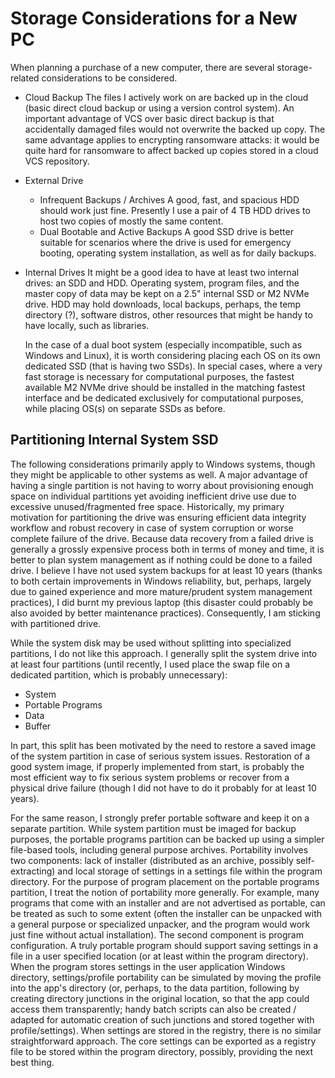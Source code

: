 # Storage Considerations for a New PC

When planning a purchase of a new computer, there are several storage-related considerations to be considered.
- Cloud Backup
   The files I actively work on are backed up in the cloud (basic direct cloud backup or using a version control system). An important advantage of VCS over basic direct backup is that accidentally damaged files would not overwrite the backed up copy. The same advantage applies to encrypting ransomware attacks: it would be quite hard for ransomware to affect backed up copies stored in a cloud VCS repository.
- External Drive
    -  Infrequent Backups / Archives
      A good, fast, and spacious HDD should work just fine. Presently I use a pair of 4 TB HDD drives to host two copies of mostly the same content.
    - Dual Bootable and Active Backups
      A good SSD drive is better suitable for scenarios where the drive is used for emergency booting, operating system installation, as well as for daily backups.
- Internal Drives
  It might be a good idea to have at least two internal drives: an SDD and HDD. Operating system, program files, and the master copy of data may be kept on a 2.5" internal SSD or M2 NVMe drive. HDD may hold downloads, local backups, perhaps, the temp directory (?), software distros, other resources that might be handy to have locally, such as libraries.
  
  In the case of a dual boot system (especially incompatible, such as Windows and Linux), it is worth considering placing each OS on its own dedicated SSD (that is having two SSDs). In special cases, where a very fast storage is necessary for computational purposes, the fastest available M2 NVMe drive should be installed in the matching fastest interface and be dedicated exclusively for computational purposes, while placing OS(s) on separate SSDs as before.

## Partitioning Internal System SSD

The following considerations primarily apply to Windows systems, though they might be applicable to other systems as well. A major advantage of having a single partition is not having to worry about provisioning enough space on individual partitions yet avoiding inefficient drive use due to excessive unused/fragmented free space. Historically, my primary motivation for partitioning the drive was ensuring efficient data integrity workflow and robust recovery in case of system corruption or worse complete failure of the drive. Because data recovery from a failed drive is generally a grossly expensive process both in terms of money and time, it is better to plan system management as if nothing could be done to a failed drive. I believe I have not used system backups for at least 10 years (thanks to both certain improvements in Windows reliability, but, perhaps, largely due to gained experience and more mature/prudent system management practices), I did burnt my previous laptop (this disaster could probably be also avoided by better maintenance practices). Consequently, I am sticking with partitioned drive.

While the system disk may be used without splitting into specialized partitions, I do not like this approach. I generally split the system drive into at least four partitions (until recently, I used place the swap file on a dedicated partition, which is probably unnecessary):
- System
- Portable Programs
- Data
- Buffer

In part, this split has been motivated by the need to restore a saved image of the system partition in case of serious system issues. Restoration of a good system image, if properly implemented from start, is probably the most efficient way to fix serious system problems or recover from a physical drive failure (though I did not have to do it probably for at least 10 years).

For the same reason, I strongly prefer portable software and keep it on a separate partition. While system partition must be imaged for backup purposes, the portable programs partition can be backed up using a simpler file-based tools, including general purpose archives. Portability involves two components: lack of installer (distributed as an archive, possibly self-extracting) and local storage of settings in a settings file within the program directory. For the purpose of program placement on the portable programs partition, I treat the notion of portability more generally. For example, many programs that come with an installer and are not advertised as portable, can be treated as such to some extent (often the installer can be unpacked with a general purpose or specialized unpacker, and the program would work just fine without actual installation). The second component is program configuration. A truly portable program should support saving settings in a file in a user specified location (or at least within the program directory). When the program stores settings in the user application Windows directory, settings/profile portability can be simulated by moving the profile into the app's directory (or, perhaps, to the data partition, following by creating directory junctions in the original location, so that the app could access them transparently; handy batch scripts can also be created / adapted for automatic creation of such junctions and stored together with profile/settings). When settings are stored in the registry, there is no similar straightforward approach. The core settings can be exported as a registry file to be stored within the program directory, possibly, providing the next best thing.



